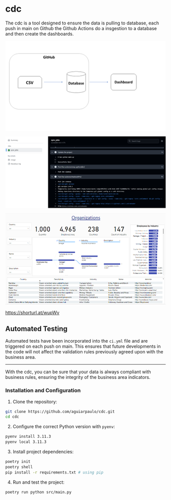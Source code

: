 # cdc

The cdc is a tool designed to ensure the data is pulling to database, each push in main on Github the Github Actions do a insgestion to a database and then create the dashboards.

![Organization](images/org.png)

![Git Actions](images/gitactions.png)

![Dashboard](images/dash.png)

https://shorturl.at/wupWv


## Automated Testing

Automated tests have been incorporated into the `ci.yml` file and are triggered on each push on main. This ensures that future developments in the code will not affect the validation rules previously agreed upon with the business area.

---

With the cdc, you can be sure that your data is always compliant with business rules, ensuring the integrity of the business area indicators.


### Installation and Configuration

1. Clone the repository:
```bash
git clone https://github.com/aguiarpaulo/cdc.git
cd cdc
```
2. Configure the correct Python version with `pyenv`:
```bash
pyenv install 3.11.3
pyenv local 3.11.3
```
3. Install project dependencies:
```bash
poetry init
poetry shell
pip install -r requirements.txt # using pip
```
4. Run and test the project:
```bash
poetry run python src/main.py
```